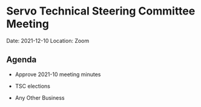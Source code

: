 # Servo Technical Steering Committee Meeting

Date: 2021-12-10
Location: Zoom

## Agenda

* Approve 2021-10 meeting minutes

* TSC elections

* Any Other Business
